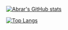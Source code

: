 [![Abrar's GitHub stats](https://github-readme-stats.vercel.app/api?username=abrarfaiaz0&show_icons=true&theme=shades-of-purple)](https://github.com/abrarfaiaz0/github-readme-stats)





[![Top Langs](https://github-readme-stats.vercel.app/api/top-langs/?username=abrarfaiaz0&langs_count=8)](https://github.com/abrarfaiaz0/github-readme-stats)

